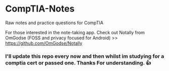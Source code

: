 # CompTIA-Notes
Raw notes and practice questions for CompTIA

For those interested in the note-taking app. Check out Notally from OmGodse (FOSS and privacy focused for Android) >> https://github.com/OmGodse/Notally

### I'll update this repo every now and then whilst im studying for a comptia cert or passed one. Thanks For understanding. 👍
